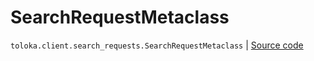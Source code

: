# SearchRequestMetaclass
`toloka.client.search_requests.SearchRequestMetaclass` | [Source code](https://github.com/Toloka/toloka-kit/blob/v1.2.0/src/client/search_requests.py#L151)

